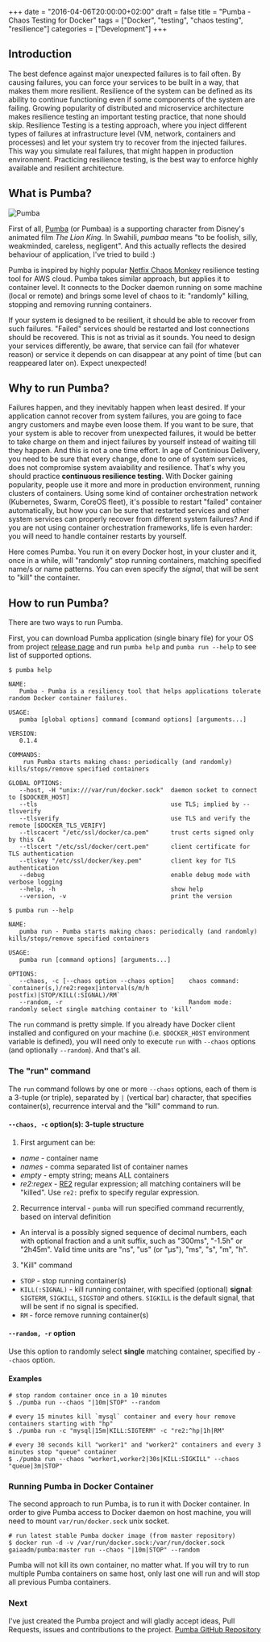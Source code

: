+++
date = "2016-04-06T20:00:00+02:00"
draft = false
title = "Pumba - Chaos Testing for Docker"
tags = ["Docker", "testing", "chaos testing", "resilience"]
categories = ["Development"]
+++

## Introduction

The best defence against major unexpected failures is to fail often. By causing failures, you can force your services to be built in a way, that makes them more resilient.
Resilience of the system can be defined as its ability to continue functioning even if some components of the system are failing. Growing popularity of distributed and microservice architecture makes resilience testing an important testing practice, that none should skip.
Resilience Testing is a testing approach, where you inject different types of failures at infrastructure level (VM, network, containers and  processes) and let your system try to recover from the injected failures. This way you simulate real failures, that might happen in production environment. Practicing resilience testing, is the best way to enforce highly available and resilient architecture.

## What is Pumba?

![Pumba](/img/pumba_docker.png)

First of all, [Pumba](https://en.wikipedia.org/wiki/Timon_and_Pumbaa) (or Pumbaa) is a supporting character from Disney's animated film *The Lion King*. In Swahili, *pumbaa* means "to be foolish, silly, weakminded, careless, negligent". And this actually reflects the desired behaviour of application, I've tried to build :)

Pumba is inspired by highly popular [Netfix Chaos Monkey](https://github.com/Netflix/SimianArmy/wiki/Chaos-Monkey) resilience testing tool for AWS cloud. Pumba takes similar approach, but applies it to container level. It connects to the Docker daemon running on some machine (local or remote) and brings some level of chaos to it: "randomly" killing, stopping and removing running containers.

If your system is designed to be resilient, it should be able to recover from such failures. "Failed" services should be restarted and lost connections should be recovered. This is not as trivial as it sounds. You need to design your services differently, be aware, that service can fail (for whatever reason) or service it depends on can disappear at any point of time (but can reappeared later on). Expect unexpected!

## Why to run Pumba?

Failures happen, and they inevitably happen when least desired. If your application cannot recover from system failures, you are going to face angry customers and maybe even loose them. If you want to be sure, that your system is able to recover from unexpected failures, it would be better to take charge on them and inject failures by yourself instead of waiting till they happen. And this is not a one time effort. In age of Continious Delivery, you need to be sure that every change, done to one of system services, does not compromise system avaiability and resilience. That's why you should practice **continuous resilience testing**.
With Docker gaining popularity, people use it more and more in production environment, running clusters of containers. Using some kind of container orchestration network (Kubernetes, Swarm, CoreOS fleet), it's possible to restart "failed" container automatically, but how you can be sure that restarted services and other system services can properly recover from different system failures? And if you are not using container orchestration frameworks, life is even harder: you will need to handle container restarts by yourself.

Here comes Pumba. You run it on every Docker host, in your cluster and it, once in a while, will "randomly" stop running containers, matching specified name/s or name patterns. You can even specify the *signal*, that will be sent to "kill" the container.

## How to run Pumba?

There are two ways to run Pumba.

First, you can download Pumba application (single binary file) for your OS from project [release page](https://github.com/gaia-adm/pumba/releases) and run `pumba help` and `pumba run --help` to see list of supported options.

```
$ pumba help

NAME:
   Pumba - Pumba is a resiliency tool that helps applications tolerate random Docker container failures.

USAGE:
   pumba [global options] command [command options] [arguments...]

VERSION:
   0.1.4

COMMANDS:
    run	Pumba starts making chaos: periodically (and randomly) kills/stops/remove specified containers

GLOBAL OPTIONS:
   --host, -H "unix:///var/run/docker.sock"  daemon socket to connect to [$DOCKER_HOST]
   --tls                                     use TLS; implied by --tlsverify
   --tlsverify                               use TLS and verify the remote [$DOCKER_TLS_VERIFY]
   --tlscacert "/etc/ssl/docker/ca.pem"      trust certs signed only by this CA
   --tlscert "/etc/ssl/docker/cert.pem"      client certificate for TLS authentication
   --tlskey "/etc/ssl/docker/key.pem"        client key for TLS authentication
   --debug                                   enable debug mode with verbose logging
   --help, -h                                show help
   --version, -v                             print the version
```

```
$ pumba run --help

NAME:
   pumba run - Pumba starts making chaos: periodically (and randomly) kills/stops/remove specified containers

USAGE:
   pumba run [command options] [arguments...]

OPTIONS:
   --chaos, -c [--chaos option --chaos option]    chaos command: `container(s,)/re2:regex|interval(s/m/h postfix)|STOP/KILL(:SIGNAL)/RM`
   --random, -r                                   Random mode: randomly select single matching container to 'kill'
```

The `run` command is pretty simple. If you already have Docker client installed and configured on your machine (i.e. `$DOCKER_HOST` environment variable is defined), you will need only to execute `run` with `--chaos` options (and optionally `--random`). And that's all.

### The "run" command

The `run` command follows by one or more `--chaos` options, each of them is a 3-tuple (or triple), separated by `|` (vertical bar) character, that specifies container(s), recurrence interval and the "kill" command to run.

#### `--chaos, -c` option(s): 3-tuple structure

1. First argument can be:
  - *name* - container name
  - *names* - comma separated list of container names
  - *empty* - empty string; means ALL containers
  - *re2:regex* - [RE2](https://github.com/google/re2/wiki/Syntax) regular expression; all matching containers will be "killed". Use `re2:` prefix to specify regular expression.
2. Recurrence interval - `pumba` will run specified command recurrently, based on interval definition
  - An interval is a possibly signed sequence of decimal numbers, each with optional fraction and a unit suffix, such as "300ms", "-1.5h" or "2h45m". Valid time units are "ns", "us" (or "µs"), "ms", "s", "m", "h".
3. "Kill" command
  - `STOP` - stop running container(s)
  - `KILL(:SIGNAL)` - kill running container, with specified (optional) **signal**: `SIGTERM`, `SIGKILL`, `SIGSTOP` and others. `SIGKILL` is the default signal, that will be sent if no signal is specified.
  - `RM` - force remove running container(s)

#### `--random, -r` option

Use this option to randomly select **single** matching container, specified by `--chaos` option.

#### Examples

```
# stop random container once in a 10 minutes
$ ./pumba run --chaos "|10m|STOP" --random
```

```
# every 15 minutes kill `mysql` container and every hour remove containers starting with "hp"
$ ./pumba run -c "mysql|15m|KILL:SIGTERM" -c "re2:^hp|1h|RM"
```

```
# every 30 seconds kill "worker1" and "worker2" containers and every 3 minutes stop "queue" container
$ ./pumba run --chaos "worker1,worker2|30s|KILL:SIGKILL" --chaos "queue|3m|STOP"
```

### Running Pumba in Docker Container

The second approach to run Pumba, is to run it with Docker container.
In order to give Pumba access to Docker daemon on host machine, you will need to mount `var/run/docker.sock` unix socket.

```
# run latest stable Pumba docker image (from master repository)
$ docker run -d -v /var/run/docker.sock:/var/run/docker.sock gaiaadm/pumba:master run --chaos "|10m|STOP" --random
```

Pumba will not kill its own container, no matter what. If you will try to run multiple Pumba containers on same host, only last one will run and will stop all previous Pumba containers.

### Next

I've just created the Pumba project and will gladly accept ideas, Pull Requests, issues and contributions to the project.
[Pumba GitHub Repository](https://github.com/gaia-adm/pumba)
